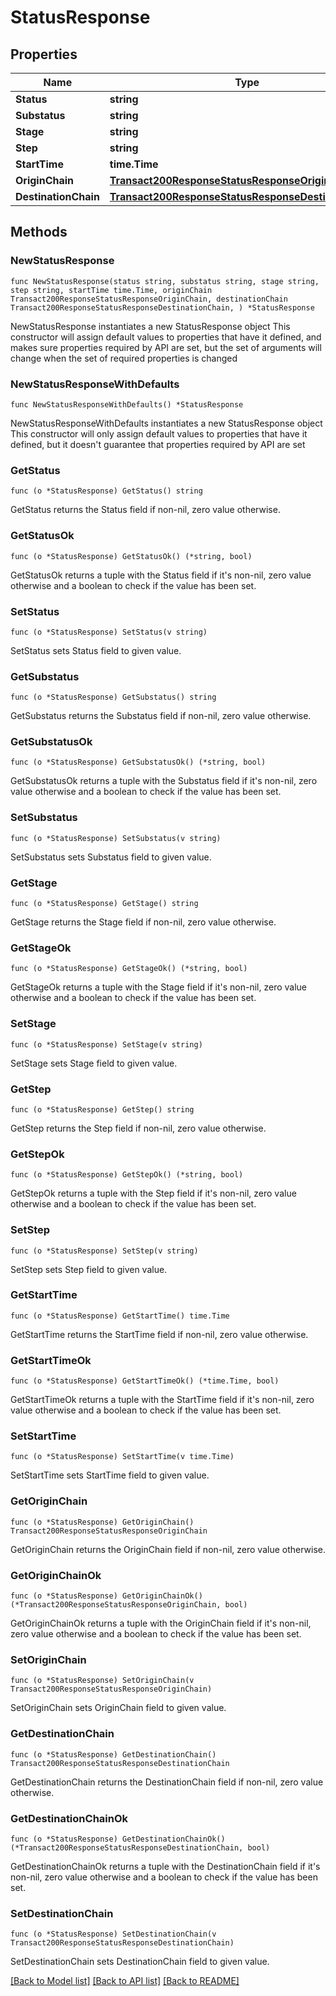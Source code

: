 # StatusResponse

## Properties

Name | Type | Description | Notes
------------ | ------------- | ------------- | -------------
**Status** | **string** |  | 
**Substatus** | **string** |  | 
**Stage** | **string** |  | 
**Step** | **string** |  | 
**StartTime** | **time.Time** |  | 
**OriginChain** | [**Transact200ResponseStatusResponseOriginChain**](Transact200ResponseStatusResponseOriginChain.md) |  | 
**DestinationChain** | [**Transact200ResponseStatusResponseDestinationChain**](Transact200ResponseStatusResponseDestinationChain.md) |  | 

## Methods

### NewStatusResponse

`func NewStatusResponse(status string, substatus string, stage string, step string, startTime time.Time, originChain Transact200ResponseStatusResponseOriginChain, destinationChain Transact200ResponseStatusResponseDestinationChain, ) *StatusResponse`

NewStatusResponse instantiates a new StatusResponse object
This constructor will assign default values to properties that have it defined,
and makes sure properties required by API are set, but the set of arguments
will change when the set of required properties is changed

### NewStatusResponseWithDefaults

`func NewStatusResponseWithDefaults() *StatusResponse`

NewStatusResponseWithDefaults instantiates a new StatusResponse object
This constructor will only assign default values to properties that have it defined,
but it doesn't guarantee that properties required by API are set

### GetStatus

`func (o *StatusResponse) GetStatus() string`

GetStatus returns the Status field if non-nil, zero value otherwise.

### GetStatusOk

`func (o *StatusResponse) GetStatusOk() (*string, bool)`

GetStatusOk returns a tuple with the Status field if it's non-nil, zero value otherwise
and a boolean to check if the value has been set.

### SetStatus

`func (o *StatusResponse) SetStatus(v string)`

SetStatus sets Status field to given value.


### GetSubstatus

`func (o *StatusResponse) GetSubstatus() string`

GetSubstatus returns the Substatus field if non-nil, zero value otherwise.

### GetSubstatusOk

`func (o *StatusResponse) GetSubstatusOk() (*string, bool)`

GetSubstatusOk returns a tuple with the Substatus field if it's non-nil, zero value otherwise
and a boolean to check if the value has been set.

### SetSubstatus

`func (o *StatusResponse) SetSubstatus(v string)`

SetSubstatus sets Substatus field to given value.


### GetStage

`func (o *StatusResponse) GetStage() string`

GetStage returns the Stage field if non-nil, zero value otherwise.

### GetStageOk

`func (o *StatusResponse) GetStageOk() (*string, bool)`

GetStageOk returns a tuple with the Stage field if it's non-nil, zero value otherwise
and a boolean to check if the value has been set.

### SetStage

`func (o *StatusResponse) SetStage(v string)`

SetStage sets Stage field to given value.


### GetStep

`func (o *StatusResponse) GetStep() string`

GetStep returns the Step field if non-nil, zero value otherwise.

### GetStepOk

`func (o *StatusResponse) GetStepOk() (*string, bool)`

GetStepOk returns a tuple with the Step field if it's non-nil, zero value otherwise
and a boolean to check if the value has been set.

### SetStep

`func (o *StatusResponse) SetStep(v string)`

SetStep sets Step field to given value.


### GetStartTime

`func (o *StatusResponse) GetStartTime() time.Time`

GetStartTime returns the StartTime field if non-nil, zero value otherwise.

### GetStartTimeOk

`func (o *StatusResponse) GetStartTimeOk() (*time.Time, bool)`

GetStartTimeOk returns a tuple with the StartTime field if it's non-nil, zero value otherwise
and a boolean to check if the value has been set.

### SetStartTime

`func (o *StatusResponse) SetStartTime(v time.Time)`

SetStartTime sets StartTime field to given value.


### GetOriginChain

`func (o *StatusResponse) GetOriginChain() Transact200ResponseStatusResponseOriginChain`

GetOriginChain returns the OriginChain field if non-nil, zero value otherwise.

### GetOriginChainOk

`func (o *StatusResponse) GetOriginChainOk() (*Transact200ResponseStatusResponseOriginChain, bool)`

GetOriginChainOk returns a tuple with the OriginChain field if it's non-nil, zero value otherwise
and a boolean to check if the value has been set.

### SetOriginChain

`func (o *StatusResponse) SetOriginChain(v Transact200ResponseStatusResponseOriginChain)`

SetOriginChain sets OriginChain field to given value.


### GetDestinationChain

`func (o *StatusResponse) GetDestinationChain() Transact200ResponseStatusResponseDestinationChain`

GetDestinationChain returns the DestinationChain field if non-nil, zero value otherwise.

### GetDestinationChainOk

`func (o *StatusResponse) GetDestinationChainOk() (*Transact200ResponseStatusResponseDestinationChain, bool)`

GetDestinationChainOk returns a tuple with the DestinationChain field if it's non-nil, zero value otherwise
and a boolean to check if the value has been set.

### SetDestinationChain

`func (o *StatusResponse) SetDestinationChain(v Transact200ResponseStatusResponseDestinationChain)`

SetDestinationChain sets DestinationChain field to given value.



[[Back to Model list]](../README.md#documentation-for-models) [[Back to API list]](../README.md#documentation-for-api-endpoints) [[Back to README]](../README.md)


